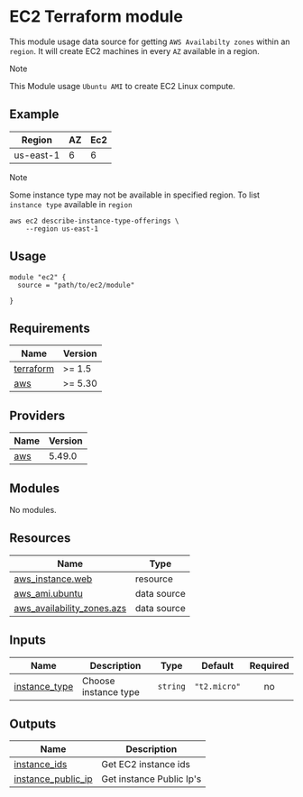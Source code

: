 <!-- BEGINNING OF PRE-COMMIT-TERRAFORM DOCS HOOK -->
# EC2 Terraform module
This module usage data source for getting `AWS Availabilty zones` within an `region`.
It will create EC2 machines in every `AZ` available in a region.

> [!NOTE]  
> This Module usage `Ubuntu AMI` to create EC2 Linux compute.

## Example
| Region    | AZ | Ec2 |
|-----------|----|-----|
| us-east-1 | 6  | 6   |

> [!NOTE]  
> Some instance type may not be available in specified region.
> To list `instance type` available in `region`
```
aws ec2 describe-instance-type-offerings \
    --region us-east-1
```

## Usage
```
module "ec2" {
  source = "path/to/ec2/module"

}
```

## Requirements

| Name | Version |
|------|---------|
| <a name="requirement_terraform"></a> [terraform](#requirement\_terraform) | >= 1.5 |
| <a name="requirement_aws"></a> [aws](#requirement\_aws) | >= 5.30 |

## Providers

| Name | Version |
|------|---------|
| <a name="provider_aws"></a> [aws](#provider\_aws) | 5.49.0 |

## Modules

No modules.

## Resources

| Name | Type |
|------|------|
| [aws_instance.web](https://registry.terraform.io/providers/hashicorp/aws/latest/docs/resources/instance) | resource |
| [aws_ami.ubuntu](https://registry.terraform.io/providers/hashicorp/aws/latest/docs/data-sources/ami) | data source |
| [aws_availability_zones.azs](https://registry.terraform.io/providers/hashicorp/aws/latest/docs/data-sources/availability_zones) | data source |

## Inputs

| Name | Description | Type | Default | Required |
|------|-------------|------|---------|:--------:|
| <a name="input_instance_type"></a> [instance\_type](#input\_instance\_type) | Choose instance type | `string` | `"t2.micro"` | no |

## Outputs

| Name | Description |
|------|-------------|
| <a name="output_instance_ids"></a> [instance\_ids](#output\_instance\_ids) | Get EC2 instance ids |
| <a name="output_instance_public_ip"></a> [instance\_public\_ip](#output\_instance\_public\_ip) | Get instance Public Ip's |
<!-- END OF PRE-COMMIT-TERRAFORM DOCS HOOK -->
